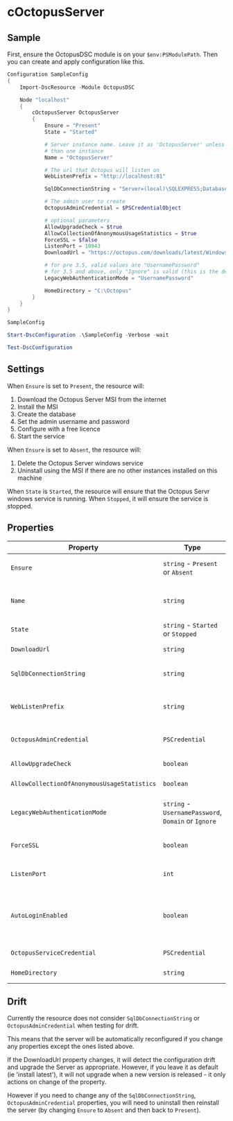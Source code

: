 # cOctopusServer

## Sample

First, ensure the OctopusDSC module is on your `$env:PSModulePath`. Then you can create and apply configuration like this.

```PowerShell
Configuration SampleConfig
{
    Import-DscResource -Module OctopusDSC

    Node "localhost"
    {
        cOctopusServer OctopusServer
        {
            Ensure = "Present"
            State = "Started"

            # Server instance name. Leave it as 'OctopusServer' unless you have more
            # than one instance
            Name = "OctopusServer"

            # The url that Octopus will listen on
            WebListenPrefix = "http://localhost:81"

            SqlDbConnectionString = "Server=(local)\SQLEXPRESS;Database=Octopus;Trusted_Connection=True;"

            # The admin user to create
            OctopusAdminCredential = $PSCredentialObject

            # optional parameters
            AllowUpgradeCheck = $true
            AllowCollectionOfAnonymousUsageStatistics = $true
            ForceSSL = $false
            ListenPort = 10943
            DownloadUrl = "https://octopus.com/downloads/latest/WindowsX64/OctopusServer"

            # for pre 3.5, valid values are "UsernamePassword"
            # for 3.5 and above, only "Ignore" is valid (this is the default value)
            LegacyWebAuthenticationMode = "UsernamePassword"

            HomeDirectory = "C:\Octopus"
        }
    }
}

SampleConfig

Start-DscConfiguration .\SampleConfig -Verbose -wait

Test-DscConfiguration
```

## Settings

When `Ensure` is set to `Present`, the resource will:

 1. Download the Octopus Server MSI from the internet
 2. Install the MSI
 3. Create the database
 4. Set the admin username and password
 5. Configure with a free licence
 6. Start the service

When `Ensure` is set to `Absent`, the resource will:

 1. Delete the Octopus Server windows service
 2. Uninstall using the MSI if there are no other instances installed on this machine

When `State` is `Started`, the resource will ensure that the Octopus Servr windows service is running. When `Stopped`, it will ensure the service is stopped.

## Properties

| Property                                     | Type                                                | Default Value                                                   | Description |
| -------------------------------------------- | --------------------------------------------------- | ----------------------------------------------------------------| ------------|
| `Ensure`                                     | `string` - `Present` or `Absent`                    | `Present`                                                       | The desired state of the Octopus Server - effectively whether to install or uninstall. |
| `Name`                                       | `string`                                            |                                                                 | The name of the Octopus Server instance. Use `OctopusServer` by convention unless you have more than one instance. |
| `State`                                      | `string` - `Started` or `Stopped`                   | `Started`                                                       | The desired state of the Octopus Server service. |
| `DownloadUrl`                                | `string`                                            | `https://octopus.com/downloads/latest/WindowsX64/OctopusServer` | The url to use to download the msi. |
| `SqlDbConnectionString`                      | `string`                                            |                                                                 | The connection string to use to connect to the SQL Server database. |
| `WebListenPrefix`                            | `string`                                            |                                                                 | A semi-colon (`;`) delimited list of urls on which the server should listen. eg `https://octopus.example.com:81`. |
| `OctopusAdminCredential`                     | `PSCredential`                                      |                                                                 | The name/password of the administrative user to create on first install. |
| `AllowUpgradeCheck`                          | `boolean`                                           | `$true`                                                         | Whether the server should check for updates periodically. |
| `AllowCollectionOfAnonymousUsageStatistics`  | `boolean`                                           | `$true`                                                         | Allow anonymous reporting of usage statistics. |
| `LegacyWebAuthenticationMode`                | `string` - `UsernamePassword`, `Domain` or `Ignore` | `Ignore`                                                        | For Octopus version older than 3.5, allows you to configure how users login. For 3.5 and above, this must be set to `ignore`.  |
| `ForceSSL`                                   | `boolean`                                           | `$false`                                                        | Whether SSL should be required (HTTP requests get redirected to HTTPS) |
| `ListenPort`                                 | `int`                                               | `10943`                                                         | The port on which the Server should listen for communication from `Polling` Tentacles. |
| `AutoLoginEnabled`                           | `boolean`                                           | `$false`                                                        | If an authentication provider is enabled that supports pass through authentcation (eg Active Directory), allow the user to automatically sign in. Only supported from Octopus 3.5. |
| `OctopusServiceCredential`                   | `PSCredential`                                      |                                                                 | Credentials of the account used to run the Octopus Service
| `HomeDirectory`                              | `string`                                            | `C:\Octopus`                                                    | Home directory for Octopus logs and config (where supported)

## Drift

Currently the resource does not consider `SqlDbConnectionString` or `OctopusAdminCredential` when testing for drift.

This means that the server will be automatically reconfigured if you change any properties except the ones listed above.

If the DownloadUrl property changes, it will detect the configuration drift and upgrade the Server as appropriate. However, if you leave it as default (ie 'install latest'), it will not upgrade when a new version is released - it only actions on change of the property.

However if you need to change any of the `SqlDbConnectionString`, `OctopusAdminCredential` properties, you will need to uninstall then reinstall the server (by changing `Ensure` to `Absent` and then back to `Present`).
